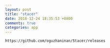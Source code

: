```yaml
---
layout: post
title: "stacer"
date: 2018-12-24 18:35:53 +0800
comments: true
categories: app
---
```


`https://github.com/oguzhaninan/Stacer/releases`  
